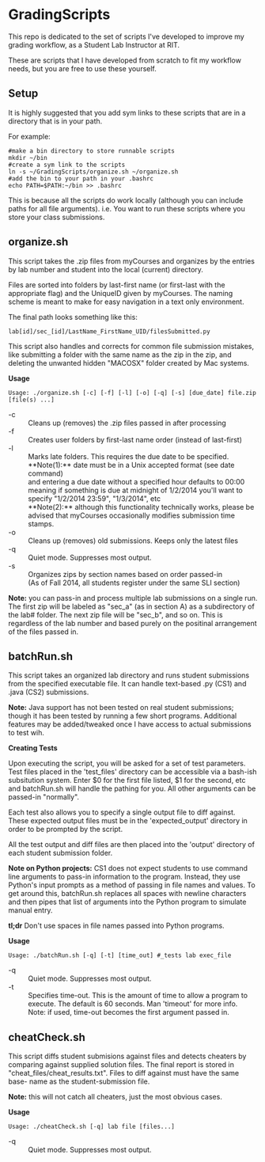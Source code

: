 GradingScripts
==============

This repo is dedicated to the set of scripts I've developed to improve my 
grading workflow, as a Student Lab Instructor at RIT.  

These are scripts that I have developed from scratch to fit my workflow needs,
but you are free to use these yourself.

Setup
-----
It is highly suggested that you add sym links to these scripts that are 
in a directory that is in your path.

For example:
```shell
#make a bin directory to store runnable scripts
mkdir ~/bin
#create a sym link to the scripts
ln -s ~/GradingScripts/organize.sh ~/organize.sh
#add the bin to your path in your .bashrc
echo PATH=$PATH:~/bin >> .bashrc
```
This is because all the scripts do work locally (although you can include paths
for all file arguments). i.e. You want to run these scripts where you store 
your class submissions.

organize.sh
-----------
This script takes the .zip files from myCourses and organizes by the entries
by lab number and student into the local (current) directory.

Files are sorted into folders by last-first name (or first-last with the
appropriate flag) and the UniqueID given by myCourses. The naming scheme is 
meant to make for easy navigation in a text only environment.

The final path looks something like this:
```shell
lab[id]/sec_[id]/LastName_FirstName_UID/filesSubmitted.py
```

This script also handles and corrects for common file submission mistakes, like
submitting a folder with the same name as the zip in the zip, and deleting the 
unwanted hidden "MACOSX" folder created by Mac systems.

**Usage**
```shell
Usage: ./organize.sh [-c] [-f] [-l] [-o] [-q] [-s] [due_date] file.zip [file(s) ...]
```
<dl>
  <dt>-c</dt>
  <dd>Cleans up (removes) the .zip files passed in after processing</dd>
  <dt>-f</dt>
  <dd>Creates user folders by first-last name order (instead of last-first)</dd>
  <dt>-l</dt>
  <dd>Marks late folders. This requires the due date to be specified.</dd>
  <dd>**Note(1):** date must be in a Unix accepted format (see date command)</dd>
  <dd>and entering a due date without a specified hour defaults to 00:00 </dd>
  <dd>meaning if something is due at midnight of 1/2/2014 you'll want to</dd>
  <dd>specify "1/2/2014 23:59", "1/3/2014", etc</dd>
  <dd>**Note(2):** although this functionality technically works, please be</dd>
  <dd>advised that myCourses occasionally modifies submission time stamps.</dd>
  <dt>-o</dt>
  <dd>Cleans up (removes) old submissions. Keeps only the latest files</dd>
  <dt>-q</dt>
  <dd>Quiet mode. Suppresses most output.</dd>
  <dt>-s</dt>
  <dd>Organizes zips by section names based on order passed-in</dd>
  <dd>(As of Fall 2014, all students register under the same SLI section)</dd>
</dl>

**Note:** you can pass-in and process multiple lab submissions on a single
run. The first zip will be labeled as "sec_a" (as in section A) as a 
subdirectory of the lab# folder. The next zip file will be "sec_b", and so
on. This is regardless of the lab number and based purely on the positinal
arrangement of the files passed in.

batchRun.sh
-----------
This script takes an organized lab directory and runs student submissions from
the specified executable file. It can handle text-based .py (CS1) and .java 
(CS2) submissions.

**Note:** Java support has not been tested on real student submissions; though
it has been tested by running a few short programs. Additional features may be
added/tweaked once I have access to actual submissions to test wih.

**Creating Tests**

Upon executing the script, you will be asked for a set of test parameters.
Test files placed in the 'test_files' directory can be accessible via a bash-ish
subsitution system. Enter $0 for the first file listed, $1 for the second, etc
and batchRun.sh will handle the pathing for you. All other arguments can be
passed-in "normally".

Each test also allows you to specify a single output file to diff against. 
These expected output files must be in the 'expected_output' directory in order
to be prompted by the script.

All the test output and diff files are then placed into the 'output' directory
of each student submission folder.

**Note on Python projects:** CS1 does not expect students to use command line
arguments to pass-in information to the program. Instead, they use Python's
input prompts as a method of passing in file names and values. To get around
this, batchRun.sh replaces all spaces with newline characters and then pipes
that list of arguments into the Python program to simulate manual entry.

**tl;dr** Don't use spaces in file names passed into Python programs.

**Usage**
```shell
Usage: ./batchRun.sh [-q] [-t] [time_out] #_tests lab exec_file
```
<dl>
  <dt>-q</dt>
  <dd>Quiet mode. Suppresses most output.</dd>
  <dt>-t</dt>
  <dd>Specifies time-out. This is the amount of time to allow a program to</dd>
  <dd>execute. The default is 60 seconds. Man 'timeout' for more info.</dd>
  <dd>Note: if used, time-out becomes the first argument passed in.</dd>
</dl>

cheatCheck.sh
-------------
This script diffs student submisions against files and detects cheaters
by comparing against supplied solution files. The final report is stored in
"cheat_files/cheat_results.txt". Files to diff against must have the same base-
name as the student-submission file.

**Note:** this will not catch all cheaters, just the most obvious cases.

**Usage**
```shell
Usage: ./cheatCheck.sh [-q] lab file [files...]
```
<dl>
  <dt>-q</dt>
  <dd>Quiet mode. Suppresses most output.</dd>
</dl>
